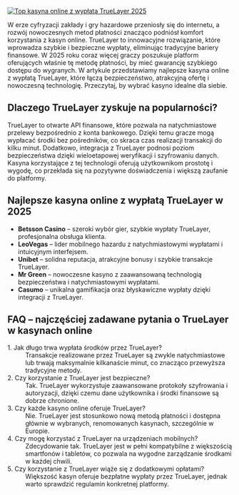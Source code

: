[![Top kasyna online z wypłatą TrueLayer 2025](https://123-caf.pages.dev/gitsignup.png)](https://vrmoo.ru/Bt82HjjY)

<p>W erze cyfryzacji zakłady i gry hazardowe przeniosły się do internetu, a rozwój nowoczesnych metod płatności znacząco podniósł komfort korzystania z kasyn online. TrueLayer to innowacyjne rozwiązanie, które wprowadza szybkie i bezpieczne wypłaty, eliminując tradycyjne bariery finansowe. W 2025 roku coraz więcej graczy poszukuje platform oferujących właśnie tę metodę płatności, by mieć gwarancję szybkiego dostępu do wygranych. W artykule przedstawiamy najlepsze kasyna online z wypłatą TrueLayer, które łączą bezpieczeństwo, atrakcyjną ofertę i nowoczesną technologię. Przeczytaj, by wybrać kasyno idealne dla siebie.</p>  <h2>Dlaczego TrueLayer zyskuje na popularności?</h2> <p>TrueLayer to otwarte API finansowe, które pozwala na natychmiastowe przelewy bezpośrednio z konta bankowego. Dzięki temu gracze mogą wypłacać środki bez pośredników, co skraca czas realizacji transakcji do kilku minut. Dodatkowo, integracja z TrueLayer podnosi poziom bezpieczeństwa dzięki wieloetapowej weryfikacji i szyfrowaniu danych. Kasyna korzystające z tej technologii oferują użytkownikom prostotę i wygodę, co przekłada się na pozytywne doświadczenia i większą zaufanie do platformy.</p>  <h2>Najlepsze kasyna online z wypłatą TrueLayer w 2025</h2> <ul>   <li><strong>Betsson Casino</strong> – szeroki wybór gier, szybkie wypłaty TrueLayer, profesjonalna obsługa klienta.</li>   <li><strong>LeoVegas</strong> – lider mobilnego hazardu z natychmiastowymi wypłatami i intuicyjnym interfejsem.</li>   <li><strong>Unibet</strong> – solidna reputacja, atrakcyjne bonusy i szybkie transakcje TrueLayer.</li>   <li><strong>Mr Green</strong> – nowoczesne kasyno z zaawansowaną technologią bezpieczeństwa i natychmiastowymi wypłatami.</li>   <li><strong>Casumo</strong> – unikalna gamifikacja oraz błyskawiczne wypłaty dzięki integracji z TrueLayer.</li> </ul>  <h2>FAQ – najczęściej zadawane pytania o TrueLayer w kasynach online</h2> <dl>   <dt>1. Jak długo trwa wypłata środków przez TrueLayer?</dt>   <dd>Transakcje realizowane przez TrueLayer są zwykle natychmiastowe lub trwają maksymalnie kilkanaście minut, co znacząco przewyższa tradycyjne metody.</dd>      <dt>2. Czy korzystanie z TrueLayer jest bezpieczne?</dt>   <dd>Tak. TrueLayer wykorzystuje zaawansowane protokoły szyfrowania i autoryzacji, dzięki czemu dane użytkownika i środki finansowe są dobrze chronione.</dd>      <dt>3. Czy każde kasyno online oferuje TrueLayer?</dt>   <dd>Nie. TrueLayer jest stosunkowo nową metodą płatności i dostępna głównie w wybranych, renomowanych kasynach, szczególnie w Europie.</dd>      <dt>4. Czy mogę korzystać z TrueLayer na urządzeniach mobilnych?</dt>   <dd>Zdecydowanie tak. TrueLayer jest w pełni kompatybilne z większością smartfonów i tabletów, co pozwala na wygodne zarządzanie środkami w każdej chwili.</dd>      <dt>5. Czy korzystanie z TrueLayer wiąże się z dodatkowymi opłatami?</dt>   <dd>Większość kasyn oferuje bezpłatne wypłaty przez TrueLayer, jednak warto sprawdzić regulamin konkretnej platformy.</dd> </dl>